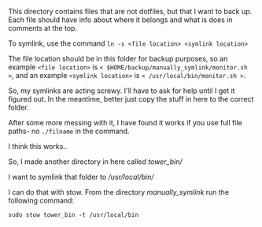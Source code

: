 This directory contains files that are not dotfiles, but that I want to
back up. Each file should have info about where it belongs and what is
does in comments at the top.

To symlink, use the command `ln -s <file location> <symlink location>`

The file location should be in this folder for backup purposes, so an
example `<file location>` is `< $HOME/backup/manually_symlink/monitor.sh >`, and an
example `<symlink location>` is `< /usr/local/bin/monitor.sh >`.

So, my symlinks are acting screwy. I'll have to ask for help until I get
it figured out. In the meantime, better just copy the stuff in here to
the correct folder.

After some more messing with it, I have found it works if you use full
file paths- no `./filname` in the command.

I think this works..

So, I made another directory in here called *tower_bin/*

I want to symlink that folder to */usr/local/bin/*

I can do that with stow. From the directory *manually_symlink* run the
following command:

`sudo stow tower_bin -t /usr/local/bin`
